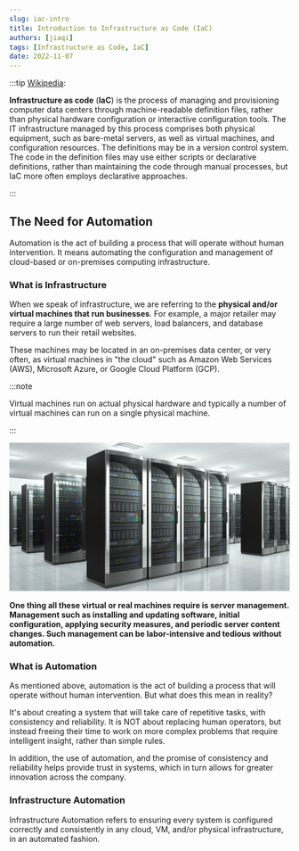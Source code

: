 ```yaml
---
slug: iac-intro
title: Introduction to Infrastructure as Code (IaC)
authors: [jiaqi]
tags: [Infrastructure as Code, IaC]
date: 2022-11-07
---
```


:::tip [Wikipedia](https://en.wikipedia.org/wiki/Infrastructure_as_code):

**Infrastructure as code** (**IaC**) is the process of managing and provisioning computer data centers through
machine-readable definition files, rather than physical hardware configuration or interactive configuration tools. The
IT infrastructure managed by this process comprises both physical equipment, such as bare-metal servers, as well as
virtual machines, and configuration resources. The definitions may be in a version control system. The code in the
definition files may use either scripts or declarative definitions, rather than maintaining the code through manual
processes, but IaC more often employs declarative approaches.

:::

<!--truncate-->

[//]: # (Copyright Jiaqi Liu)

[//]: # (Licensed under the Apache License, Version 2.0 &#40;the "License"&#41;;)
[//]: # (you may not use this file except in compliance with the License.)
[//]: # (You may obtain a copy of the License at)

[//]: # (    http://www.apache.org/licenses/LICENSE-2.0)

[//]: # (Unless required by applicable law or agreed to in writing, software)
[//]: # (distributed under the License is distributed on an "AS IS" BASIS,)
[//]: # (WITHOUT WARRANTIES OR CONDITIONS OF ANY KIND, either express or implied.)
[//]: # (See the License for the specific language governing permissions and)
[//]: # (limitations under the License.)

The Need for Automation
-----------------------

Automation is the act of building a process that will operate without human intervention. It means automating the
configuration and management of cloud-based or on-premises computing infrastructure.

### What is Infrastructure

When we speak of infrastructure, we are referring to the **physical and/or virtual machines that run businesses**. For
example, a major retailer may require a large number of web servers, load balancers, and database servers to run their
retail websites.

These machines may be located in an on-premises data center, or very often, as virtual machines in "the cloud" such as
Amazon Web Services (AWS), Microsoft Azure, or Google Cloud Platform (GCP).

:::note

Virtual machines run on actual physical hardware and typically a number of virtual machines can run on a single physical
machine.

:::

![Error loading chef-infrstrucure2.png](./chef-infrstrucure2.png)

**One thing all these virtual or real machines require is server management. Management such as installing and updating
software, initial configuration, applying security measures, and periodic server content changes. Such management can be
labor-intensive and tedious without automation.**

### What is Automation

As mentioned above, automation is the act of building a process that will operate without human intervention. But what
does this mean in reality?

It's about creating a system that will take care of repetitive tasks, with consistency and reliability.  It is NOT about
replacing human operators, but instead freeing their time to work on more complex problems that require intelligent
insight, rather than simple rules.

In addition, the use of automation, and the promise of consistency and reliability helps provide trust in systems, which
in turn allows for greater innovation across the company.

### Infrastructure Automation

Infrastructure Automation refers to ensuring every system is configured correctly and consistently in any cloud, VM,
and/or physical infrastructure, in an automated fashion.
